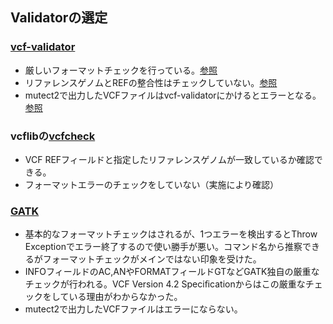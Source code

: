 ## Validatorの選定

### [vcf-validator](https://github.com/EBIvariation/vcf-validator)

- 厳しいフォーマットチェックを行っている。[参照](https://docs.google.com/document/d/1Wcr2fjzwQ7NmxvqZEbiT7GVck8dLyWG2KvzmOxXAVfs/edit)
- リファレンスゲノムとREFの整合性はチェックしていない。[参照](https://github.com/EBIvariation/vcf-validator/issues/7)
- mutect2で出力したVCFファイルはvcf-validatorにかけるとエラーとなる。[参照](https://github.com/sigven/pcgr/issues/28)

### vcflibの[vcfcheck](https://github.com/vcflib/vcflib#vcfcheck)

- VCF REFフィールドと指定したリファレンスゲノムが一致しているか確認できる。
- フォーマットエラーのチェックをしていない（実施により確認）

### [GATK](https://software.broadinstitute.org/gatk/documentation/tooldocs/current/org_broadinstitute_hellbender_tools_walkers_variantutils_ValidateVariants.php)

- 基本的なフォーマットチェックはされるが、1つエラーを検出するとThrow Exceptionでエラー終了するので使い勝手が悪い。コマンド名から推察できるがフォーマットチェックがメインではない印象を受けた。
- INFOフィールドのAC,ANやFORMATフィールドGTなどGATK独自の厳重なチェックが行われる。VCF Version 4.2 Speciﬁcationからはこの厳重なチェックをしている理由がわからなかった。
- mutect2で出力したVCFファイルはエラーにならない。 
